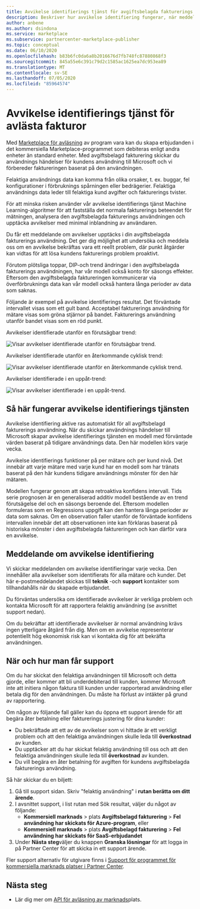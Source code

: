 ```yaml
---
title: Avvikelse identifierings tjänst för avgiftsbelagda fakturerings Microsoft Azure Marketplace
description: Beskriver hur avvikelse identifiering fungerar, när meddelanden skickas och vad du kan göra med dem, samt support alternativ.
author: anbene
ms.author: dsindona
ms.service: marketplace
ms.subservice: partnercenter-marketplace-publisher
ms.topic: conceptual
ms.date: 06/10/2020
ms.openlocfilehash: b83b6fc0da6a8b2016676d7fb748fc87880868f3
ms.sourcegitcommit: 845a55e6c391c79d2c1585ac1625ea7dc953ea89
ms.translationtype: MT
ms.contentlocale: sv-SE
ms.lasthandoff: 07/05/2020
ms.locfileid: "85964574"
---
```

# <a name="anomaly-detection-service-for-metered-billing"></a>Avvikelse identifierings tjänst för avlästa fakturor

Med [Marketplace för avläsning](marketplace-metering-service-apis-faq.md) av program vara kan du skapa erbjudanden i det kommersiella Marketplace-programmet som debiteras enligt andra enheter än standard enheter. Med avgiftsbelagd fakturering skickar du användnings händelser för kundens användning till Microsoft och vi förbereder faktureringen baserat på den användningen.

Felaktiga användnings data kan komma från olika orsaker, t. ex. buggar, fel konfigurationer i förbruknings spårningen eller bedrägerier. Felaktiga användnings data leder till felaktiga kund avgifter och fakturerings tvister.

För att minska risken använder vår avvikelse identifierings tjänst Machine Learning-algoritmer för att fastställa det normala fakturerings beteendet för mätningen, analysera den avgiftsbelagda fakturerings användningen och upptäcka avvikelser med minimal inblandning av användaren.

Du får ett meddelande om avvikelser upptäcks i din avgiftsbelagda fakturerings användning. Det ger dig möjlighet att undersöka och meddela oss om en avvikelse bekräftas vara ett reellt problem, där punkt åtgärder kan vidtas för att lösa kundens fakturerings problem proaktivt.

Förutom plötsliga toppar, DIP-och trend ändringar i den avgiftsbelagda fakturerings användningen, har vår modell också konto för säsongs effekter. Eftersom den avgiftsbelagda faktureringen kommunicerar via överförbruknings data kan vår modell också hantera långa perioder av data som saknas.

Följande är exempel på avvikelse identifierings resultat. Det förväntade intervallet visas som ett gult band. Acceptabel fakturerings användning för mätare visas som gröna stjärnor på bandet. Fakturerings användning utanför bandet visas som en röd punkt.  

Avvikelser identifierade utanför en förutsägbar trend:

![Visar avvikelser identifierade utanför en förutsägbar trend.](media/anomaly-1.png)

Avvikelser identifierade utanför en återkommande cyklisk trend:

![Visar avvikelser identifierade utanför en återkommande cyklisk trend.](media/anomaly-2.png)

Avvikelser identifierade i en uppåt-trend:

![Visar avvikelser identifierade i en uppåt-trend.](media/anomaly-3.png)

## <a name="how-anomaly-detection-service-works"></a>Så här fungerar avvikelse identifierings tjänsten

Avvikelse identifiering aktive ras automatiskt för all avgiftsbelagd fakturerings användning. När du skickar användnings händelser till Microsoft skapar avvikelse identifierings tjänsten en modell med förväntade värden baserat på tidigare användnings data. Den här modellen körs varje vecka.

Avvikelse identifierings funktioner på per mätare och per kund nivå. Det innebär att varje mätare med varje kund har en modell som har tränats baserat på den här kundens tidigare användnings mönster för den här mätaren.

Modellen fungerar genom att skapa retroaktiva konfidens intervall. Tids serie prognosen är en generaliserad additiv modell bestående av en trend förutsägelse del och en säsongs beroende del. Eftersom modellen formuleras som en Regressions uppgift kan den hantera långa perioder av data som saknas. Om en observation faller utanför de förväntade konfidens intervallen innebär det att observationen inte kan förklaras baserat på historiska mönster i den avgiftsbelagda faktureringen och kan därför vara en avvikelse.

## <a name="anomaly-detection-notification"></a>Meddelande om avvikelse identifiering

Vi skickar meddelanden om avvikelse identifieringar varje vecka. Den innehåller alla avvikelser som identifierats för alla mätare och kunder. Det här e-postmeddelandet skickas till **teknik** -och **support** kontakter som tillhandahålls när du skapade erbjudandet.

Du förväntas undersöka om identifierade avvikelser är verkliga problem och kontakta Microsoft för att rapportera felaktig användning (se avsnittet support nedan).

Om du bekräftar att identifierade avvikelser är normal användning krävs ingen ytterligare åtgärd från dig. Men om en avvikelse representerar potentiellt hög ekonomisk risk kan vi kontakta dig för att bekräfta användningen.  

## <a name="when-and-how-to-get-support"></a>När och hur man får support

Om du har skickat den felaktiga användningen till Microsoft och detta gjorde, eller kommer att bli underdebiterad till kunden, kommer Microsoft inte att initiera någon faktura till kunden under rapporterad användning eller betala dig för den användningen. Du måste ha förlust av intäkter på grund av rapportering.

Om någon av följande fall gäller kan du öppna ett support ärende för att begära åter betalning eller fakturerings justering för dina kunder:

- Du bekräftade att ett av de avvikelser som vi hittade är ett verkligt problem och att den felaktiga användningen skulle leda till **överkostnad** av kunden.
- Du upptäcker att du har skickat felaktig användning till oss och att den felaktiga användningen skulle leda till **överkostnad** av kunden.
- Du vill begära en åter betalning för avgiften för kundens avgiftsbelagda fakturerings användning.

Så här skickar du en biljett:

1. Gå till support sidan. Skriv "felaktig användning" i **rutan berätta om ditt ärende**.
2. I avsnittet support, i list rutan med Sök resultat, väljer du något av följande:
    - **Kommersiell marknads**  >  plats **Avgiftsbelagd fakturering**  >  **Fel användning har skickats för Azure-program**, eller
    - **Kommersiell marknads**  >  plats **Avgiftsbelagd fakturering**  >  **Fel användning har skickats för SaaS-erbjudandet**
3. Under **Nästa steg**väljer du knappen **Granska lösningar** för att logga in på Partner Center för att skicka in ett support ärende.

Fler support alternativ för utgivare finns i [Support för programmet för kommersiella marknads platser i Partner Center](support.md).

## <a name="next-step"></a>Nästa steg

- Lär dig mer om [API för avläsning av marknads](marketplace-metering-service-apis.md)plats.

